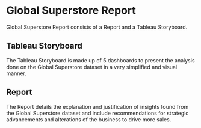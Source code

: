# Global Superstore Report

Global Superstore Report consists of a Report and a Tableau Storyboard. 



## Tableau Storyboard

The Tableau Storyboard is made up of 5 dashboards to present the analysis done on the Global Superstore dataset in a very simplified and visual manner. 

## Report

The Report details the explanation and justification of insights found from the Global Superstore dataset and include recommendations for strategic advancements and alterations of the business to drive more sales. 



